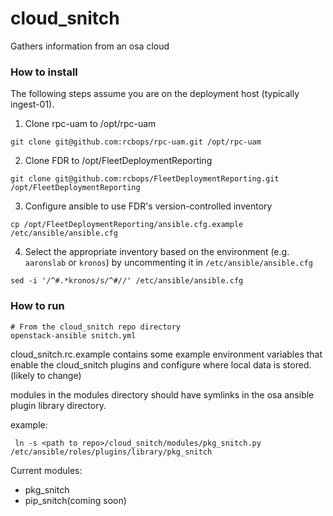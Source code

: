 # cloud_snitch
Gathers information from an osa cloud

### How to install

The following steps assume you are on the deployment host (typically ingest-01).

1. Clone rpc-uam to /opt/rpc-uam

```
git clone git@github.com:rcbops/rpc-uam.git /opt/rpc-uam
```

2. Clone FDR to /opt/FleetDeploymentReporting
```
git clone git@github.com:rcbops/FleetDeploymentReporting.git /opt/FleetDeploymentReporting
```

3. Configure ansible to use FDR's version-controlled inventory
```
cp /opt/FleetDeploymentReporting/ansible.cfg.example /etc/ansible/ansible.cfg
```

4. Select the appropriate inventory based on the environment (e.g. `aaronslab` or `kronos`) by uncommenting it in `/etc/ansible/ansible.cfg`
```
sed -i '/^#.*kronos/s/^#//' /etc/ansible/ansible.cfg
```

### How to run
```shell
# From the cloud_snitch repo directory
openstack-ansible snitch.yml
```

cloud_snitch.rc.example contains some example environment variables that enable the cloud_snitch plugins and configure where local data is stored.(likely to change)

modules in the modules directory should have symlinks in the osa ansible plugin library directory.

example:
```shell
 ln -s <path to repo>/cloud_snitch/modules/pkg_snitch.py /etc/ansible/roles/plugins/library/pkg_snitch
```

Current modules:
 - pkg_snitch
 - pip_snitch(coming soon)
